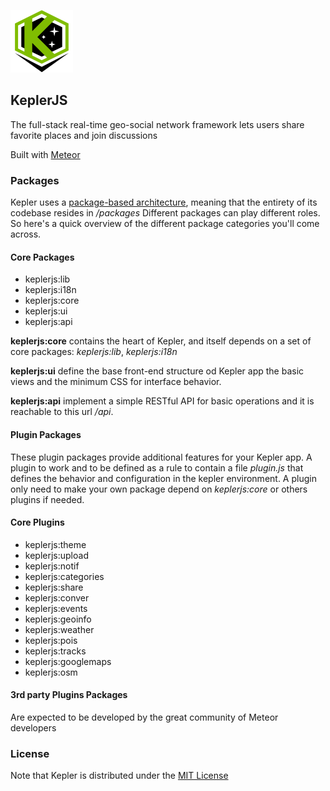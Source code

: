 ![KeplerJs](./keplerjs.png) 

## KeplerJS

The full-stack real-time geo-social network framework
lets users share favorite places and join discussions


Built with [Meteor](http://meteor.com)

### Packages

Kepler uses a [package-based architecture](http://experimentsinmeteor.com/package-based-architecture/), meaning that the entirety of its codebase resides in */packages*
Different packages can play different roles. So here's a quick overview of the different package categories you'll come across. 

#### Core Packages

* keplerjs:lib
* keplerjs:i18n
* keplerjs:core
* keplerjs:ui
* keplerjs:api

**keplerjs:core** contains the heart of Kepler, and itself depends on a set of core packages: *keplerjs:lib*, *keplerjs:i18n*

**keplerjs:ui** define the base front-end structure od Kepler app the basic views and the minimum CSS for interface behavior.

**keplerjs:api** implement a simple RESTful API for basic operations and it is reachable to this url */api*.

#### Plugin Packages

These plugin packages provide additional features for your Kepler app.
A plugin to work and to be defined as a rule to contain a file *plugin.js* that defines the behavior and configuration in the kepler environment.
A plugin only need to make your own package depend on *keplerjs:core* or others plugins if needed.

#### Core Plugins

* keplerjs:theme
* keplerjs:upload
* keplerjs:notif
* keplerjs:categories
* keplerjs:share
* keplerjs:conver
* keplerjs:events
* keplerjs:geoinfo
* keplerjs:weather
* keplerjs:pois
* keplerjs:tracks
* keplerjs:googlemaps
* keplerjs:osm

####  3rd party Plugins Packages

Are expected to be developed by the great community of Meteor developers


### License
Note that Kepler is distributed under the [MIT License](http://opensource.org/licenses/MIT)